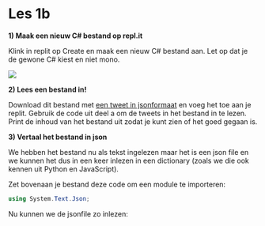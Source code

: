 # Les 1b

**1) Maak een  nieuw C# bestand op repl.it**&#x20;

Klink in replit op Create en maak een nieuw C# bestand aan. Let op dat je de gewone C# kiest en niet mono.&#x20;

![](https://www.dropbox.com/s/uc0fx1cfojy6y1k/Screen%20Shot%202022-08-18%20at%203.26.34%20PM.png?raw=1)

**2) Lees een bestand in!**

Download dit bestand met [een tweet in jsonformaat](https://replit.com/@mevrHermans/ReadTweets#tweet.json) en voeg het toe aan je replit. Gebruik de code uit deel a om de tweets in het bestand in te lezen. Print de inhoud van het bestand uit zodat je kunt zien of het goed gegaan is.

**3) Vertaal het bestand in json**

We hebben het bestand nu als tekst ingelezen maar het is een json file en we kunnen het dus in een keer inlezen in een dictionary (zoals we die ook kennen uit Python en JavaScript).

Zet bovenaan je bestand deze code om een module te importeren:

```csharp
using System.Text.Json;
```

Nu kunnen we de jsonfile zo inlezen:

```
```

